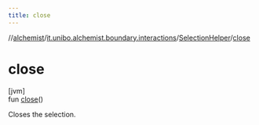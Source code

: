 ```yaml
---
title: close
---
```

//[alchemist](../../../index.html)/[it.unibo.alchemist.boundary.interactions](../index.html)/[SelectionHelper](index.html)/[close](close.html)



# close



[jvm]\
fun [close](close.html)()



Closes the selection.




